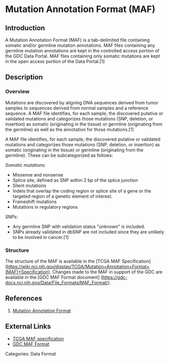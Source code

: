 # Mutation Annotation Format (MAF) #
## Introduction ##
A Mutation Annotation Format (MAF) is a tab-delimited file containing somatic and/or germline mutation annotations. MAF files containing any germline mutation annotations are kept in the controlled access portion of the GDC Data Portal. MAF files containing only somatic mutations are kept in the open access portion of the Data Portal.[1]
## Description ##
### Overview ###
Mutations are discovered by aligning DNA sequences derived from tumor samples to sequences derived from normal samples and a reference sequence.  A MAF file identifies, for each sample, the discovered putative or validated mutations and categorizes those mutations (SNP, deletion, or insertion) as somatic (originating in the tissue) or germline (originating from the germline) as well as the annotation for those mutations.[1]

A MAF file identifies, for each sample, the discovered putative or validated mutations and categorizes those mutations (SNP, deletion, or insertion) as somatic (originating in the tissue) or germline (originating from the germline). These can be subcategorized as follows:

*Somatic mutations:*
  - Missense and nonsense
  - Splice site, defined as SNP within 2 bp of the splice junction
  - Silent mutations
  - Indels that overlap the coding region or splice site of a gene or the targeted region of a genetic element of interest.
  - Frameshift mutations
  - Mutations in regulatory regions
  
*SNPs:*
  - Any germline SNP with validation status "unknown" is included.
  - SNPs already validated in dbSNP are not included since they are unlikely to be involved in cancer.[1]

### Structure ###
The structure of the MAF is available in the [TCGA MAF Specification] (https://wiki.nci.nih.gov/display/TCGA/Mutation+Annotation+Format+(MAF)+Specification). Changes made to the MAF in support of the GDC are available in the [GDC MAF Format document] (https://gdc-docs.nci.nih.gov/Data/File_Formats/MAF_Format/).

## References ##
1. [Mutation Annotation Format](https://wiki.nci.nih.gov/display/TCGA/Mutation+Annotation+Format)

## External Links ##
* [TCGA MAF specification](https://wiki.nci.nih.gov/display/TCGA/Mutation+Annotation+Format+(MAF)+Specification)
* [GDC MAF Format](https://gdc-docs.nci.nih.gov/Data/File_Formats/MAF_Format/)

Categories: Data Format
